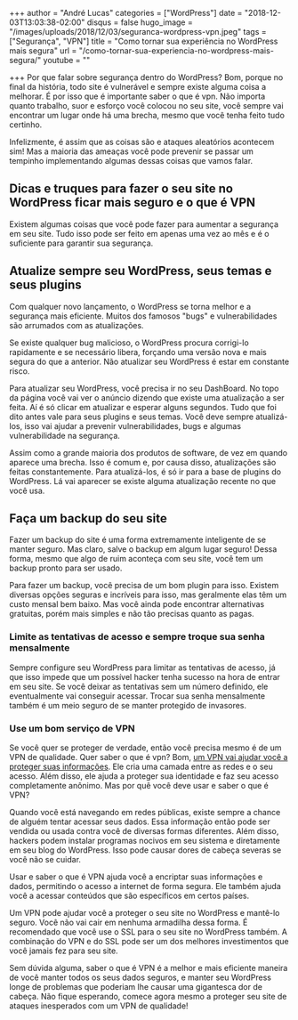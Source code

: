+++
author = "André Lucas"
categories = ["WordPress"]
date = "2018-12-03T13:03:38-02:00"
disqus = false
hugo_image = "/images/uploads/2018/12/03/seguranca-wordpress-vpn.jpeg"
tags = ["Segurança", "VPN"]
title = "Como tornar sua experiência no WordPress mais segura"
url = "/como-tornar-sua-experiencia-no-wordpress-mais-segura/"
youtube = ""

+++
Por que falar sobre segurança dentro do WordPress? Bom, porque no final da história, todo site é vulnerável e sempre existe alguma coisa a melhorar. É por isso que é importante saber o que é vpn. Não importa quanto trabalho, suor e esforço você colocou no seu site, você sempre vai encontrar um lugar onde há uma brecha, mesmo que você tenha feito tudo certinho. 

Infelizmente, é assim que as coisas são e ataques aleatórios acontecem sim! Mas a maioria das ameaças você pode prevenir se passar um tempinho implementando algumas dessas coisas que vamos falar.

## Dicas e truques para fazer o seu site no  WordPress ficar mais seguro e o que é VPN

Existem algumas coisas que você pode fazer para aumentar a segurança em seu site. Tudo isso pode ser feito em apenas uma vez ao mês e é o suficiente para garantir sua segurança.

## Atualize sempre seu  WordPress, seus temas e seus plugins

Com qualquer novo lançamento, o  WordPress se torna melhor e a segurança mais eficiente. Muitos dos famosos "bugs" e vulnerabilidades são arrumados com as atualizações.

Se existe qualquer bug malicioso, o  WordPress procura corrigi-lo rapidamente e se necessário libera, forçando uma versão nova e mais segura do que a anterior. Não atualizar seu WordPress é estar em constante risco.

Para atualizar seu  WordPress, você precisa ir no seu DashBoard. No topo da página você vai ver o anúncio dizendo que existe uma atualização a ser feita. Aí é só clicar em atualizar e esperar alguns segundos. Tudo que foi dito antes vale para seus plugins e seus temas. Você deve sempre atualizá-los, isso vai ajudar a prevenir vulnerabilidades, bugs e algumas vulnerabilidade na segurança.

Assim como a grande maioria dos produtos de software, de vez em quando aparece uma brecha. Isso é comum e, por causa disso, atualizações são feitas constantemente. Para atualizá-los, é só ir para a base de plugins do  WordPress. Lá vai aparecer se existe alguma atualização recente no que você usa.

## Faça um backup do seu site

Fazer um backup do site é uma forma extremamente inteligente de se manter seguro. Mas claro, salve o backup em algum lugar seguro! Dessa forma, mesmo que algo de ruim aconteça com seu site, você tem um backup pronto para ser usado.

Para fazer um backup, você precisa de um bom plugin para isso. Existem diversas opções seguras e incríveis para isso, mas geralmente elas têm um custo mensal bem baixo. Mas você ainda pode encontrar alternativas gratuitas, porém mais simples e não tão precisas quanto as pagas.

### Limite as tentativas de acesso e sempre troque sua senha mensalmente

Sempre configure seu  WordPress para limitar as tentativas de acesso, já que isso impede que um possível hacker tenha sucesso na hora de entrar em seu site. Se você deixar as tentativas sem um número definido, ele eventualmente vai conseguir acessar. Trocar sua senha mensalmente também é um meio seguro de se manter protegido de invasores.

### Use um bom serviço de VPN

Se você quer se proteger de verdade, então você precisa mesmo é de um VPN de qualidade. Quer saber o que é vpn? Bom, [um VPN vai ajudar você a proteger suas informações](https://nordvpn.com/pt/). Ele cria uma camada entre as redes e o seu acesso. Além disso, ele ajuda a proteger sua identidade e faz seu acesso completamente anônimo. Mas por quê você deve usar e saber o que é VPN?

Quando você está navegando em redes públicas, existe sempre a chance de alguém tentar acessar seus dados. Essa informação então pode ser vendida ou usada contra você de diversas formas diferentes. Além disso, hackers podem instalar programas nocivos em seu sistema e diretamente em seu blog do  WordPress. Isso pode causar dores de cabeça severas se você não se cuidar. 

Usar e saber o que é VPN ajuda você a encriptar suas informações e dados, permitindo o acesso a internet de forma segura. Ele também ajuda você a acessar conteúdos que são específicos em certos países.

Um VPN pode ajudar você a proteger o seu site no  WordPress e mantê-lo seguro. Você não vai cair em nenhuma armadilha dessa forma. É recomendado que você use o SSL para o seu site no  WordPress também. A combinação do VPN e do SSL pode ser um dos melhores investimentos que você jamais fez para seu site. 

Sem dúvida alguma, saber o que é VPN é a melhor e mais eficiente maneira de você manter todos os seus dados seguros, e manter seu WordPress longe de problemas que poderiam lhe causar uma gigantesca dor de cabeça. Não fique esperando, comece agora mesmo a proteger seu site de ataques inesperados com um VPN de qualidade!